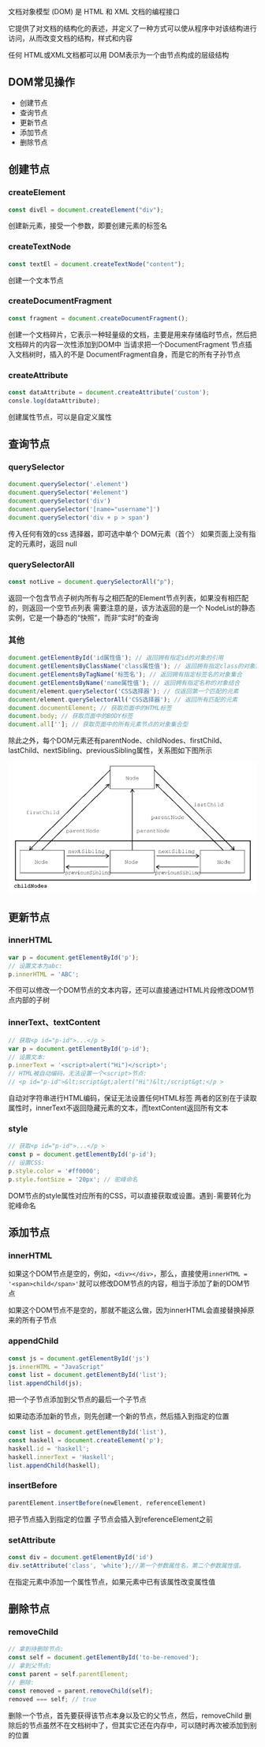 文档对象模型 (DOM) 是 HTML 和 XML 文档的编程接口

它提供了对文档的结构化的表述，并定义了一种方式可以使从程序中对该结构进行访问，从而改变文档的结构，样式和内容

任何 HTML或XML文档都可以用 DOM表示为一个由节点构成的层级结构

## DOM常见操作

* 创建节点
* 查询节点
* 更新节点
* 添加节点
* 删除节点

## 创建节点

### createElement

```js
const divEl = document.createElement("div");
```
创建新元素，接受一个参数，即要创建元素的标签名

### createTextNode

```js
const textEl = document.createTextNode("content");
```
创建一个文本节点

### createDocumentFragment
```js
const fragment = document.createDocumentFragment();
```
创建一个文档碎片，它表示一种轻量级的文档，主要是用来存储临时节点，然后把文档碎片的内容一次性添加到DOM中
当请求把一个DocumentFragment 节点插入文档树时，插入的不是 DocumentFragment自身，而是它的所有子孙节点

### createAttribute
```js
const dataAttribute = document.createAttribute('custom');
consle.log(dataAttribute);
```
创建属性节点，可以是自定义属性

## 查询节点

### querySelector
```js
document.querySelector('.element')
document.querySelector('#element')
document.querySelector('div')
document.querySelector('[name="username"]')
document.querySelector('div + p > span')
```
传入任何有效的css 选择器，即可选中单个 DOM元素（首个）
如果页面上没有指定的元素时，返回 null

### querySelectorAll
```js
const notLive = document.querySelectorAll("p");
```
返回一个包含节点子树内所有与之相匹配的Element节点列表，如果没有相匹配的，则返回一个空节点列表
需要注意的是，该方法返回的是一个 NodeList的静态实例，它是一个静态的“快照”，而非“实时”的查询

### 其他
```js
document.getElementById('id属性值'); // 返回拥有指定id的对象的引用
document.getElementsByClassName('class属性值'); // 返回拥有指定class的对象集合
document.getElementsByTagName('标签名'); // 返回拥有指定标签名的对象集合
document.getElementsByName('name属性值'); // 返回拥有指定名称的对象结合
document/element.querySelector('CSS选择器'); // 仅返回第一个匹配的元素
document/element.querySelectorAll('CSS选择器'); // 返回所有匹配的元素
document.documentElement; // 获取页面中的HTML标签
document.body; // 获取页面中的BODY标签
document.all['']; // 获取页面中的所有元素节点的对象集合型
```

除此之外，每个DOM元素还有parentNode、childNodes、firstChild、lastChild、nextSibling、previousSibling属性，关系图如下图所示

![bc4db6840acb54c3f61612ef9d87d74d](/assets/interview_guide/542AA394-DBEE-4597-82CA-663B7864A014.png)


## 更新节点
### innerHTML
```js
var p = document.getElementById('p');
// 设置文本为abc:
p.innerHTML = 'ABC';
```
不但可以修改一个DOM节点的文本内容，还可以直接通过HTML片段修改DOM节点内部的子树

### innerText、textContent
```js
// 获取<p id="p-id">...</p >
var p = document.getElementById('p-id');
// 设置文本:
p.innerText = '<script>alert("Hi")</script>';
// HTML被自动编码，无法设置一个<script>节点:
// <p id="p-id">&lt;script&gt;alert("Hi")&lt;/script&gt;</p >
```
自动对字符串进行HTML编码，保证无法设置任何HTML标签
两者的区别在于读取属性时，innerText不返回隐藏元素的文本，而textContent返回所有文本

### style
```js
// 获取<p id="p-id">...</p >
const p = document.getElementById('p-id');
// 设置CSS:
p.style.color = '#ff0000';
p.style.fontSize = '20px'; // 驼峰命名
```
DOM节点的style属性对应所有的CSS，可以直接获取或设置。遇到`-`需要转化为驼峰命名

## 添加节点

### innerHTML
如果这个DOM节点是空的，例如，`<div></div>`，那么，直接使用`innerHTML = '<span>child</span>'`就可以修改DOM节点的内容，相当于添加了新的DOM节点

如果这个DOM节点不是空的，那就不能这么做，因为innerHTML会直接替换掉原来的所有子节点

### appendChild
```js
const js = document.getElementById('js')
js.innerHTML = "JavaScript"
const list = document.getElementById('list');
list.appendChild(js);
```
把一个子节点添加到父节点的最后一个子节点

如果动态添加新的节点，则先创建一个新的节点，然后插入到指定的位置
```js
const list = document.getElementById('list'),
const haskell = document.createElement('p');
haskell.id = 'haskell';
haskell.innerText = 'Haskell';
list.appendChild(haskell);
```

### insertBefore
```js
parentElement.insertBefore(newElement, referenceElement)
```
把子节点插入到指定的位置
子节点会插入到referenceElement之前

### setAttribute
```js
const div = document.getElementById('id')
div.setAttribute('class', 'white');//第一个参数属性名，第二个参数属性值。
```
在指定元素中添加一个属性节点，如果元素中已有该属性改变属性值

## 删除节点
### removeChild
```js
// 拿到待删除节点:
const self = document.getElementById('to-be-removed');
// 拿到父节点:
const parent = self.parentElement;
// 删除:
const removed = parent.removeChild(self);
removed === self; // true
```
删除一个节点，首先要获得该节点本身以及它的父节点，然后，removeChild
删除后的节点虽然不在文档树中了，但其实它还在内存中，可以随时再次被添加到别的位置